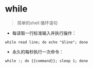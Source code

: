 # while

> 简单的shell 循环语句

- 每读取一行标准输入并执行操作：

`while read line; do echo "$line"; done`

- 永久的每秒执行一次命令：

`while :; do {{command}}; sleep 1; done`

[#]: contributors: ([jim.大团结])
